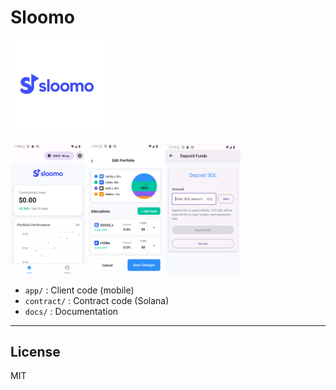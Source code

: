 # Sloomo

<img src="app/assets/sloomo-logo.png" alt="Sloomo Logo" width="150" />

<img src="assets/image1.png" alt="Image 1" width="120" /> <img src="assets/image2.png" alt="Image 2" width="120" />
<img src="assets/image3.png" alt="Image 3" width="120" />

- `app/` : Client code (mobile)
- `contract/` : Contract code (Solana)
- `docs/` : Documentation

---

## License

MIT